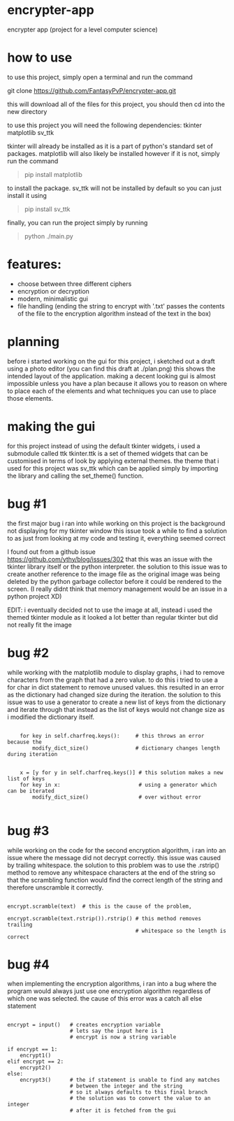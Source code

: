 # encrypter-app
encrypter app (project for a level computer science)

# how to use

to use this project, simply open a terminal and run the command

git clone https://github.com/FantasyPvP/encrypter-app.git

this will download all of the files for this project, you should then cd into the new directory

to use this project you will need the following dependencies:
tkinter
matplotlib
sv_ttk

tkinter will already be installed as it is a part of python's standard set of packages.
matplotlib will also likely be installed however if it is not, simply run the command

> pip install matplotlib

to install the package.
sv_ttk will not be installed by default so you can just install it using

> pip install sv_ttk

finally, you can run the project simply by running

> python ./main.py

# features:

 - choose between three different ciphers
 - encryption or decryption
 - modern, minimalistic gui
 - file handling (ending the string to encrypt with '.txt' passes the contents of
   the file to the encryption algorithm instead of the text in the box)


# planning

before i started working on the gui for this project, i sketched out a draft using a photo editor
(you can find this draft at ./plan.png)
this shows the intended layout of the application.
making a decent looking gui is almost impossible unless you have a plan because it allows you to reason
on where to place each of the elements and what techniques you can use to place those elements.

# making the gui

for this project instead of using the default tkinter widgets, i used a submodule called ttk
tkinter.ttk is a set of themed widgets that can be customised in terms of look by applying external themes. the theme
that i used for this project was sv_ttk which can be applied simply by importing the library and
calling the set_theme() function.


# bug #1

the first major bug i ran into while working on this project is the background not displaying for my tkinter window
this issue took a while to find a solution to as just from looking at my code and testing it, everything seemed correct

I found out from a github issue  
https://github.com/ythy/blog/issues/302
that this was an issue with the tkinter library itself or the python interpreter. the solution to this issue was to create another reference
to the image file as the original image was being deleted by the python garbage collector
before it could be rendered to the screen. (I really didnt think that memory management would be an issue in a python project XD)

EDIT: i eventually decided not to use the image at all, instead i used the themed tkinter module as it looked a lot
better than regular tkinter but did not really fit the image

# bug #2

while working with the matplotlib module to display graphs, i had to remove characters from the graph that had a zero value. to do this i tried to use a for char in dict statement to remove unused values. this resulted in an error as the dictionary had changed size during the iteration.
the solution to this issue was to use a generator to create a new list of keys from the dictionary and iterate through that instead as the list of keys would not change size as i modified the dictionary itself.


```{python}

    for key in self.charfreq.keys():     # this throws an error because the
        modify_dict_size()               # dictionary changes length during iteration


    x = [y for y in self.charfreq.keys()] # this solution makes a new list of keys
    for key in x:                         # using a generator which can be iterated
        modify_dict_size()                # over without error


```







# bug #3

while working on the code for the second encryption algorithm, i ran into an issue where the message did not decrypt correctly. this issue was caused by trailing whitespace.
the solution to this problem was to use the .rstrip() method to remove any whitespace characters at the end of the string so that the
scrambling function would find the correct length of the string and therefore unscramble it correctly.

```{python}

encrypt.scramble(text)  # this is the cause of the problem,

encrypt.scramble(text.rstrip()).rstrip() # this method removes trailing
                                         # whitespace so the length is correct

```



# bug #4

when implementing the encryption algorithms, i ran into a bug where the program would always just use one
encryption algorithm regardless of which one was selected. the cause of this error was a catch all else statement

```{python}

encrypt = input()   # creates encryption variable
                    # lets say the input here is 1
                    # encrypt is now a string variable

if encrypt == 1:
    encrypt1()
elif encrypt == 2:
    encrypt2()
else:
    encrypt3()      # the if statement is unable to find any matches
                    # between the integer and the string
                    # so it always defaults to this final branch
                    # the solution was to convert the value to an integer
                    # after it is fetched from the gui
```
